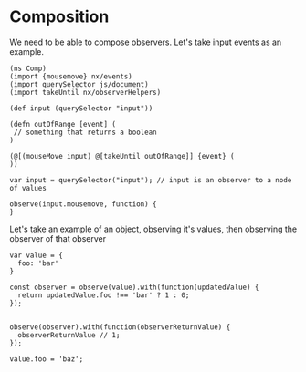 # Composition

We need to be able to compose observers. Let's take input events as an example.


```nx
(ns Comp)
(import {mousemove} nx/events)
(import querySelector js/document)
(import takeUntil nx/observerHelpers)

(def input (querySelector "input"))

(defn outOfRange [event] (
 // something that returns a boolean
)

(@[(mouseMove input) @[takeUntil outOfRange]] {event} (
))
```


```jsish
var input = querySelector("input"); // input is an observer to a node of values

observe(input.mousemove, function) {
}
```


Let's take an example of an object, observing it's values, then observing the observer of that observer

```jsish
var value = {
  foo: 'bar'
}

const observer = observe(value).with(function(updatedValue) {
  return updatedValue.foo !== 'bar' ? 1 : 0;
});


observe(observer).with(function(observerReturnValue) {
  observerReturnValue // 1;
});

value.foo = 'baz';
```
